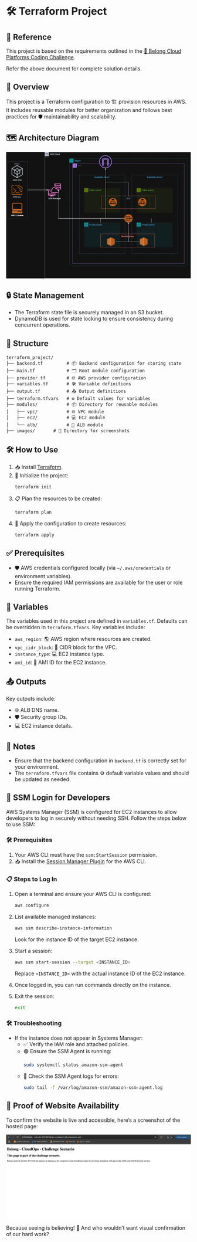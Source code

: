 # 🛠️ Terraform Project

## 🔗 Reference
This project is based on the requirements outlined in the [📄 Belong Cloud Platforms Coding Challenge](Belong_Cloud_Platforms_Coding_Challenge.pdf).

Refer the above document for complete solution details.

## 🌟 Overview
This project is a Terraform configuration to 🏗️ provision resources in AWS. It includes reusable modules for better organization and follows best practices for 🛡️ maintainability and scalability.


## 🗺️ Architecture Diagram
<img src="images/architecture_diagram.png" alt="Architecture Diagram" width="600">

## 🔒 State Management
- The Terraform state file is securely managed in an S3 bucket.
- DynamoDB is used for state locking to ensure consistency during concurrent operations.

## 📂 Structure
```
terraform_project/
├── backend.tf         # 📦 Backend configuration for storing state
├── main.tf            # 🗂️ Root module configuration
├── provider.tf        # 🌐 AWS provider configuration
├── variables.tf       # 🛠️ Variable definitions
├── output.tf          # 📤 Output definitions
├── terraform.tfvars   # ⚙️ Default values for variables
├── modules/           # 📦 Directory for reusable modules
│   ├── vpc/           # 🌐 VPC module
│   ├── ec2/           # 💻 EC2 module
│   └── alb/           # 📡 ALB module
├── images/       # 📸 Directory for screenshots
```

## 🛠️ How to Use
1. 📥 Install [Terraform](https://www.terraform.io/downloads).
2. 🔧 Initialize the project:
   ```bash
   terraform init
   ```
3. 📋 Plan the resources to be created:
   ```bash
   terraform plan
   ```
4. 🚀 Apply the configuration to create resources:
   ```bash
   terraform apply
   ```

## ✅ Prerequisites
- 🛡️ AWS credentials configured locally (via `~/.aws/credentials` or environment variables).
- Ensure the required IAM permissions are available for the user or role running Terraform.

## 🔧 Variables
The variables used in this project are defined in `variables.tf`. Defaults can be overridden in `terraform.tfvars`. Key variables include:
- `aws_region`: 🌎 AWS region where resources are created.
- `vpc_cidr_block`: 🔢 CIDR block for the VPC.
- `instance_type`: 💻 EC2 instance type.
- `ami_id`: 📸 AMI ID for the EC2 instance.

## 📤 Outputs
Key outputs include:
- 🌐 ALB DNS name.
- 🛡️ Security group IDs.
- 💻 EC2 instance details.

## 📝 Notes
- Ensure that the backend configuration in `backend.tf` is correctly set for your environment.
- The `terraform.tfvars` file contains ⚙️ default variable values and should be updated as needed.

## 🔑 SSM Login for Developers
AWS Systems Manager (SSM) is configured for EC2 instances to allow developers to log in securely without needing SSH. Follow the steps below to use SSM:

### 🛠️ Prerequisites

1. Your AWS CLI must have the `ssm:StartSession` permission.
2. 📥 Install the [Session Manager Plugin](https://docs.aws.amazon.com/systems-manager/latest/userguide/session-manager-working-with-install-plugin.html) for the AWS CLI.

### 📋 Steps to Log In
1. Open a terminal and ensure your AWS CLI is configured:
   ```bash
   aws configure
   ```
2. List available managed instances:
   ```bash
   aws ssm describe-instance-information
   ```
   Look for the instance ID of the target EC2 instance.

3. Start a session:
   ```bash
   aws ssm start-session --target <INSTANCE_ID>
   ```
   Replace `<INSTANCE_ID>` with the actual instance ID of the EC2 instance.

4. Once logged in, you can run commands directly on the instance.

5. Exit the session:
   ```bash
   exit
   ```

### 🛠️ Troubleshooting
- If the instance does not appear in Systems Manager:
  - ✅ Verify the IAM role and attached policies.
  - 🟢 Ensure the SSM Agent is running:
    ```bash
    sudo systemctl status amazon-ssm-agent
    ```
  - 🧐 Check the SSM Agent logs for errors:
    ```bash
    sudo tail -f /var/log/amazon-ssm/amazon-ssm-agent.log
    ```

## 📸 Proof of Website Availability
To confirm the website is live and accessible, here’s a screenshot of the hosted page:

![Proof the website is up](images/website.png)

Because seeing is believing! 🎉 And who wouldn’t want visual confirmation of our hard work?
